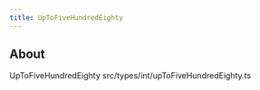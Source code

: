 ```yaml
---
title: UpToFiveHundredEighty
---
```


## About

UpToFiveHundredEighty src/types/int/upToFiveHundredEighty.ts

